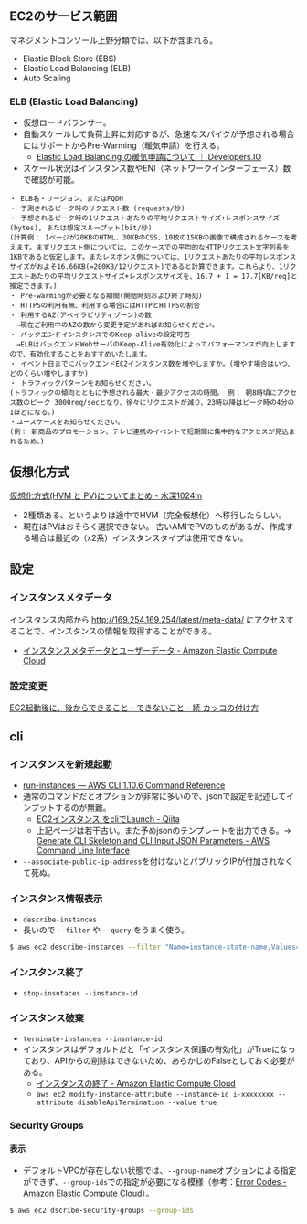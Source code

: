 EC2のサービス範囲
----

マネジメントコンソール上野分類では、以下が含まれる。

* Elastic Block Store (EBS)
* Elastic Load Balancing (ELB)
* Auto Scaling

### ELB (Elastic Load Balancing)

* 仮想ロードバランサー。
* 自動スケールして負荷上昇に対応するが、急速なスパイクが予想される場合にはサポートからPre-Warming（暖気申請）を行える。
  * [Elastic Load Balancing の暖気申請について ｜ Developers.IO](http://dev.classmethod.jp/cloud/aws/elastic-load-balancing-pre-warming/)
* スケール状況はインスタンス数やENI（ネットワークインターフェース）数で確認が可能。

```
・ ELB名・リージョン、またはFQDN
・ 予測されるピーク時のリクエスト数 (requests/秒)
・ 予想されるピーク時の1リクエストあたりの平均リクエストサイズ+レスポンスサイズ(bytes), または想定スループット(bit/秒)
(計算例： 1ページが20KBのHTML、30KBのCSS、10枚の15KBの画像で構成されるケースを考えます。まずリクエスト側については、このケースでの平均的なHTTPリクエスト文字列長を1KBであると仮定します。またレスポンス側については、1リクエストあたりの平均レスポンスサイズがおよそ16.66KB(=200KB/12リクエスト)であると計算できます。これらより、1リクエストあたりの平均リクエストサイズ+レスポンスサイズを、16.7 + 1 = 17.7[KB/req]と推定できます。)
・ Pre-warmingが必要となる期間(開始時刻および終了時刻)
・ HTTPSの利用有無、利用する場合にはHTTPとHTTPSの割合
・ 利用するAZ(アベイラビリティゾーン)の数
　→現在ご利用中のAZの数から変更予定があればお知らせください。
・ バックエンドインスタンスでのKeep-aliveの設定可否
　→ELBはバックエンドWebサーバのKeep-Alive有効化によってパフォーマンスが向上しますので、有効化することをおすすめいたします。
・ イベント日までにバックエンドEC2インスタンス数を増やしますか。(増やす場合はいつ、どのくらい増やしますか)
・ トラフィックパターンをお知らせください。
(トラフィックの傾向とともに予想される最大・最少アクセスの時間。 例： 朝8時頃にアクセス数のピーク 3000req/secとなり、徐々にリクエストが減り、23時以降はピーク時の4分の1ほどになる。)
・ユースケースをお知らせください。
(例： 新商品のプロモーション、テレビ連携のイベントで短期間に集中的なアクセスが見込まれるため。)
```

仮想化方式
----

[仮想化方式(HVM と PV)についてまとめ - 水深1024m](http://kanny.hateblo.jp/entry/2014/01/19/182759)

* 2種類ある、というよりは途中でHVM（完全仮想化）へ移行したらしい。
* 現在はPVはおそらく選択できない。
  古いAMIでPVのものがあるが、作成する場合は最近の（x2系）インスタンスタイプは使用できない。

設定
----

### インスタンスメタデータ

インスタンス内部から http://169.254.169.254/latest/meta-data/ にアクセスすることで、インスタンスの情報を取得することができる。

* [インスタンスメタデータとユーザーデータ - Amazon Elastic Compute Cloud](http://docs.aws.amazon.com/ja_jp/AWSEC2/latest/UserGuide/ec2-instance-metadata.html)

### 設定変更

[EC2起動後に、後からできること・できないこと - 続 カッコの付け方](http://iga-ninja.hatenablog.com/entry/2014/10/30/000000)

cli
----

### インスタンスを新規起動

* [run-instances — AWS CLI 1.10.6 Command Reference](http://docs.aws.amazon.com/cli/latest/reference/ec2/run-instances.html)
* 通常のコマンドだとオプションが非常に多いので、jsonで設定を記述してインプットするのが無難。
  * [EC2インスタンス をcliでLaunch - Qiita](http://qiita.com/web_se/items/704e0d9b57c2bf251a98)
  * 上記ページは若干古い。また予めjsonのテンプレートを出力できる。→ [Generate CLI Skeleton and CLI Input JSON Parameters - AWS Command Line Interface](http://docs.aws.amazon.com/cli/latest/userguide/generate-cli-skeleton.html)
* `--associate-public-ip-address`を付けないとパブリックIPが付加されなくて死ぬ。

### インスタンス情報表示

* `describe-instances`
* 長いので `--filter` や `--query` をうまく使う。
```bash
$ aws ec2 describe-instances --filter "Name=instance-state-name,Values=running" --query  "Reservations[].Instances[].[InstanceId,Tags]"
```

### インスタンス終了

* `stop-insntaces --instance-id`

### インスタンス破棄

* `terminate-instances --insntance-id`
* インスタンスはデフォルトだと「インスタンス保護の有効化」がTrueになっており、APIからの削除はできないため、あらかじめFalseとしておく必要がある。
  * [インスタンスの終了 - Amazon Elastic Compute Cloud](http://docs.aws.amazon.com/ja_jp/AWSEC2/latest/UserGuide/terminating-instances.html#Using_ChangingDisableAPITermination)
  * `aws ec2 modify-instance-attribute --instance-id i-xxxxxxxx --attribute disableApiTermination --value true`

### Security Groups

#### 表示

* デフォルトVPCが存在しない状態では、`--group-name`オプションによる指定ができず、`--group-ids`での指定が必要になる模様（参考：[Error Codes - Amazon Elastic Compute Cloud](http://docs.aws.amazon.com/ja_jp/AWSEC2/latest/APIReference/errors-overview.html)）。

```bash
$ aws ec2 dscribe-security-groups --group-ids
```
